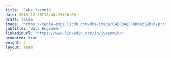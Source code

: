 ```yaml
---
title: 'Jake Yasonik'
date: 2018-12-20T13:44:23+10:00
draft: false
image: 'https://media-exp1.licdn.com/dms/image/C4E03AQEFnDMAq5ZhYA/profile-displayphoto-shrink_800_800/0/1600047177388?e=1626912000&v=beta&t=o_Zg3PjzI7du9JNpp16Q7teu1-cQMBe5Fs0o3ryr7Jw'
jobtitle: 'Data Engineer'
linkedinurl: "https://www.linkedin.com/in/jyasonik/"
promoted: true
weight: 3
layout: team
---
```

